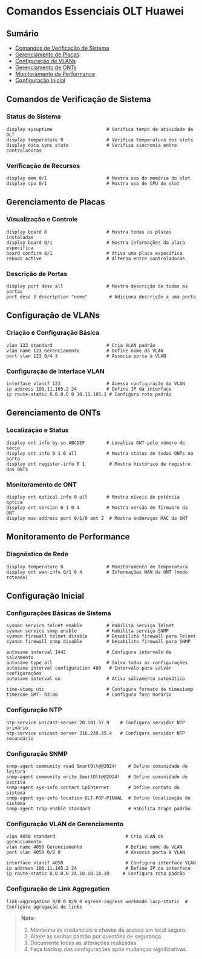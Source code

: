 # Comandos Essenciais OLT Huawei

## Sumário

- [Comandos de Verificação de Sistema](#comandos-de-verificação-de-sistema)
- [Gerenciamento de Placas](#gerenciamento-de-placas)
- [Configuração de VLANs](#configuração-de-vlans)
- [Gerenciamento de ONTs](#gerenciamento-de-onts)
- [Monitoramento de Performance](#monitoramento-de-performance)
- [Configuração Inicial](#configuração-inicial)

## Comandos de Verificação de Sistema

### Status do Sistema

```
display sysuptime                    # Verifica tempo de atividade da OLT
display temperature 0                # Verifica temperatura dos slots
display data sync state              # Verifica sincronia entre controladoras
```

### Verificação de Recursos

```
display mem 0/1                      # Mostra uso de memória do slot
display cpu 0/1                      # Mostra uso de CPU do slot
```

## Gerenciamento de Placas

### Visualização e Controle

```
display board 0                      # Mostra todas as placas instaladas
display board 0/1                    # Mostra informações da placa específica
board confirm 0/1                    # Ativa uma placa específica
reboot active                        # Alterna entre controladoras
```

### Descrição de Portas

```
display port desc all                # Mostra descrição de todas as portas
port desc 3 description "nome"        # Adiciona descrição a uma porta
```

## Configuração de VLANs

### Criação e Configuração Básica

```
vlan 123 standard                    # Cria VLAN padrão
vlan name 123 Gerenciamento          # Define nome da VLAN
port vlan 123 0/4 3                  # Associa porta à VLAN
```

### Configuração de Interface VLAN

```
interface vlanif 123                 # Acessa configuração da VLAN
ip address 100.11.105.2 24           # Define IP da interface
ip route-static 0.0.0.0 0 10.11.105.1 # Configura rota padrão
```

## Gerenciamento de ONTs

### Localização e Status

```
display ont info by-sn ABCDEF        # Localiza ONT pelo número de série
display ont info 0 1 0 all           # Mostra status de todas ONTs na porta
display ont register-info 0 1         # Mostra histórico de registro das ONTs
```

### Monitoramento de ONT

```
display ont optical-info 0 all       # Mostra níveis de potência óptica
display ont version 0 1 0 4          # Mostra versão de firmware da ONT
display mac-address port 0/1/0 ont 2  # Mostra endereços MAC da ONT
```

## Monitoramento de Performance

### Diagnóstico de Rede

```
display temperature 0                # Monitoramento de temperatura
display ont wan-info 0/1 0 4         # Informações WAN da ONT (modo roteado)
```

## Configuração Inicial

### Configurações Básicas de Sistema

```
sysman service telnet enable         # Habilita serviço Telnet
sysman service snmp enable           # Habilita serviço SNMP
sysman firewall telnet disable       # Desabilita firewall para Telnet
sysman firewall snmp disable         # Desabilita firewall para SNMP

autosave interval 1442               # Configura intervalo de salvamento
autosave type all                    # Salva todas as configurações
autosave interval configuration 480   # Intervalo para salvar configurações
autosave interval on                 # Ativa salvamento automático

time-stamp utc                       # Configura formato de timestamp
timezone GMT- 03:00                  # Configura fuso horário
```

### Configuração NTP

```
ntp-service unicast-server 20.101.57.9    # Configura servidor NTP primário
ntp-service unicast-server 216.239.35.4   # Configura servidor NTP secundário
```

### Configuração SNMP

```
snmp-agent community read SmartOlt@@2024!    # Define comunidade de leitura
snmp-agent community write SmartOlt@@2024!   # Define comunidade de escrita
snmp-agent sys-info contact LpInternet       # Define contato do sistema
snmp-agent sys-info location OLT-POP-PINHAL  # Define localização do sistema
snmp-agent trap enable standard              # Habilita traps padrão
```

### Configuração VLAN de Gerenciamento

```
vlan 4050 standard                          # Cria VLAN de gerenciamento
vlan name 4050 Gerenciamento                # Define nome da VLAN
port vlan 4050 0/8 0                        # Associa porta à VLAN

interface vlanif 4050                       # Configura interface VLAN
ip address 100.11.105.2 24                  # Define IP da interface
ip route-static 0.0.0.0 24.10.10.10.10     # Configura rota padrão
```

### Configuração de Link Aggregation

```
link-aggregation 0/8 0 0/9 0 egress-ingress workmode lacp-static  # Configura agregação de links
```

> **Nota**:
>
> 1. Mantenha as credenciais e chaves de acesso em local seguro.
> 2. Altere as senhas padrão por questões de segurança.
> 3. Documente todas as alterações realizadas.
> 4. Faça backup das configurações após mudanças significativas.
